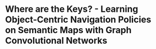 # Where are the Keys? - Learning Object-Centric Navigation Policies on Semantic Maps with Graph Convolutional Networks
